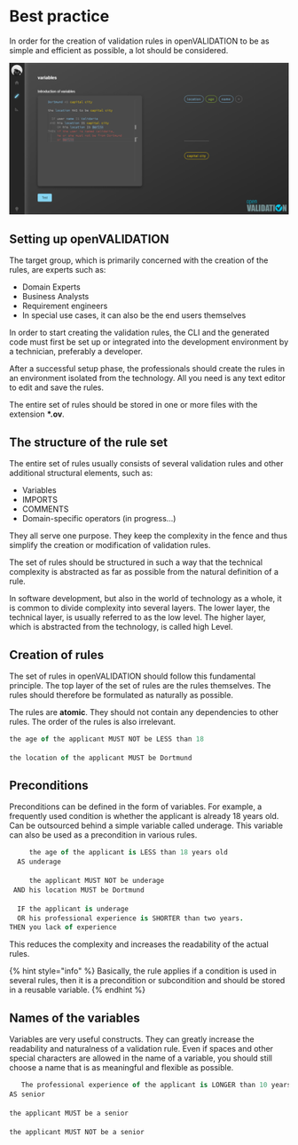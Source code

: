 # Best practice

In order for the creation of validation rules in openVALIDATION to be as simple and efficient as possible, a lot should be considered.

![](.gitbook/assets/image%20%2836%29.png)

## Setting up openVALIDATION

The target group, which is primarily concerned with the creation of the rules, are experts such as:

* Domain Experts
* Business Analysts
* Requirement engineers
* In special use cases, it can also be the end users themselves

In order to start creating the validation rules, the CLI and the generated code must first be set up or integrated into the development environment by a technician, preferably a developer.

After a successful setup phase, the professionals should create the rules in an environment isolated from the technology. All you need is any text editor to edit and save the rules.

The entire set of rules should be stored in one or more files with the extension **\*.ov**.



## The structure of the rule set

The entire set of rules usually consists of several validation rules and other additional structural elements, such as:

* Variables
* IMPORTS
* COMMENTS
* Domain-specific operators \(in progress...\)

They all serve one purpose. They keep the complexity in the fence and thus simplify the creation or modification of validation rules.

The set of rules should be structured in such a way that the technical complexity is abstracted as far as possible from the natural definition of a rule.

In software development, but also in the world of technology as a whole, it is common to divide complexity into several layers. The lower layer, the technical layer, is usually referred to as the low level. The higher layer, which is abstracted from the technology, is called high Level.  



## Creation of rules

The set of rules in openVALIDATION should follow this fundamental principle. The top layer of the set of rules are the rules themselves. The rules should therefore be formulated as naturally as possible.

The rules are **atomic**. They should not contain any dependencies to other rules. The order of the rules is also irrelevant.

```coffeescript
the age of the applicant MUST NOT be LESS than 18 

the location of the applicant MUST be Dortmund
```



## Preconditions

Preconditions can be defined in the form of variables. For example, a frequently used condition is whether the applicant is already 18 years old. Can be outsourced behind a simple variable called underage. This variable can also be used as a precondition in various rules.

```coffeescript
     the age of the applicant is LESS than 18 years old
  AS underage

     the applicant MUST NOT be underage
 AND his location MUST be Dortmund

  IF the applicant is underage
  OR his professional experience is SHORTER than two years.
THEN you lack of experience   
```

This reduces the complexity and increases the readability of the actual rules. 

{% hint style="info" %}
Basically, the rule applies if a condition is used in several rules, then it is a precondition or subcondition and should be stored in a reusable variable.
{% endhint %}



## Names of the variables

Variables are very useful constructs. They can greatly increase the readability and naturalness of a validation rule. Even if spaces and other special characters are allowed in the name of a variable, you should still choose a name that is as meaningful and flexible as possible.

```coffeescript
   The professional experience of the applicant is LONGER than 10 years.
AS senior

the applicant MUST be a senior

the applicant MUST NOT be a senior

```





